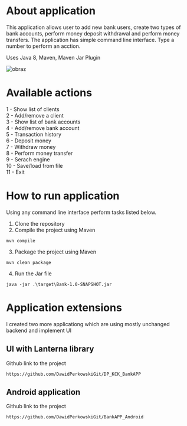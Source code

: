 # About application

This application allows user to add new bank users, create two types of bank accounts, perform money deposit withdrawal and perform money transfers. The application has simple command line interface. Type a number to perform an acction.

Uses Java 8, Maven, Maven Jar Plugin

![obraz](https://user-images.githubusercontent.com/87314459/203964323-9712c9ea-7e7f-4a30-84f2-682a7d745aba.png)

# Available actions

1 - Show list of clients  
2 - Add/remove a client  
3 - Show list of bank accounts  
4 - Add/remove bank account  
5 - Transaction history  
6 - Deposit money  
7 - Withdraw money  
8 - Perform money transfer  
9 - Serach engine  
10 - Save/load from file  
11 - Exit  

# How to run application

Using any command line interface perform tasks listed below.

1. Clone the repository  
2. Compile the project using Maven  
```
mvn compile
```
3. Package the project using Maven  
```
mvn clean package
```
4. Run the Jar file  
```
java -jar .\target\Bank-1.0-SNAPSHOT.jar
```

# Application extensions

I created two more applicationg which are using mostly unchanged backend and implement UI

## UI with Lanterna library

Github link to the project
```
https://github.com/DawidPerkowskiGit/DP_KCK_BankAPP
```

## Android application

Github link to the project
```
https://github.com/DawidPerkowskiGit/BankAPP_Android
```
